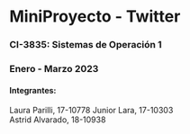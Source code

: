 # **MiniProyecto - Twitter**
### CI-3835: Sistemas de Operación 1
### Enero - Marzo 2023
#### Integrantes: 
Laura Parilli, 17-10778
Junior Lara, 17-10303  
Astrid Alvarado, 18-10938
